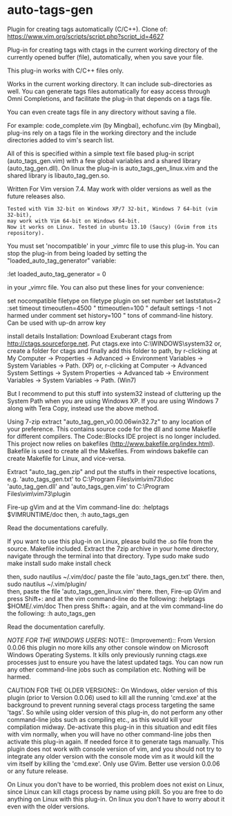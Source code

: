 # auto-tags-gen
Plugin for creating tags automatically (C/C++). Clone of: https://www.vim.org/scripts/script.php?script_id=4627

Plug-in for creating tags with ctags
in the current working directory of the currently opened
buffer (file), automatically, when you save your file.

This plug-in works with C/C++ files only.

Works in the current working directory. It can include
sub-directories as well. You can generate tags files automatically for easy access through Omni Completions,
and facilitate the plug-in that depends on a tags file.

You can even create tags file in any directory without
saving a file.

For example: code_complete.vim (by Mingbai),
             echofunc.vim (by Mingbai), plug-ins rely on a
             tags file in the working directory
             and the include directories added to vim's search list.

All of this is specified within a simple text file based plug-in script
(auto_tags_gen.vim) with a few global variables and
a shared library (auto_tag_gen.dll). On linux the plug-in is auto_tags_gen_linux.vim and the shared library is libauto_tag_gen.so.

Written For Vim version 7.4. May work with older
versions as well as the future releases also.

    Tested with Vim 32-bit on Windows XP/7 32-bit, Windows 7 64-bit (vim 32-bit),
    may work with Vim 64-bit on Windows 64-bit.
    Now it works on Linux. Tested in ubuntu 13.10 (Saucy) (Gvim from its repository).


You must set 'nocompatible' in your _vimrc file to use this plug-in. You can
stop the plug-in from being loaded by setting the
"loaded_auto_tag_generator" variable:

:let loaded_auto_tag_generator = 0

in your _vimrc file.
You can also put these lines for your convenience:

set nocompatible
filetype on
filetype plugin on
set number
set laststatus=2
:set timeout timeoutlen=4500 "   ttimeoutlen=100 "  default settings -1 not harmed under comment
set history=100 " tons of command-line history. Can be used with up-dn arrow key
 
install details
Installation:
Download Exuberant ctags from
http://ctags.sourceforge.net.
Put ctags.exe into C:\WINDOWS\system32
or, create a folder for ctags and finally add this folder to path, by
r-clicking at My Computer -> Properties -> Advanced -> Environment Variables
-> System Variables -> Path. (XP)
or,
r-clicking at Computer -> Advanced System Settings -> System Properties
-> Advanced tab -> Environment Variables
-> System Variables -> Path. (Win7)

But I recommend to put this stuff into system32 instead of cluttering up
the System Path when you are using Windows XP.
If you are using Windows 7 along with Tera Copy, instead use the above method.


Using 7-zip extract "auto_tag_gen_v0.00.06win32.7z" to any location of your preference.
This contains source code for the dll and some Makefile for different compilers.
The Code::Blocks IDE project is no longer included. This project now relies on bakefiles (http://www.bakefile.org/index.html).
Bakefile is used to create all the Makefiles. From windows bakefile can create Makefile for Linux, and vice-versa.

Extract "auto_tag_gen.zip" and put the stuffs in their respective locations, e.g. 'auto_tags_gen.txt' to C:\Program Files\vim\vim73\doc
'auto_tag_gen.dll' and 'auto_tags_gen.vim' to
C:\Program Files\vim\vim73\plugin

Fire-up gVim and at the Vim command-line do:
:helptags $VIMRUNTIME/doc
then,
:h auto_tags_gen

Read the documentations carefully.

If you want to use this plug-in on Linux, please
    build the .so file from the source. Makefile included.
    Extract the 7zip archive in your home directory, navigate through the terminal into that directory.
    Type
sudo make
sudo make install
sudo make install check

  then,
sudo nautilus ~/.vim/doc/
  paste the file 'auto_tags_gen.txt' there.
  then,
sudo nautilus ~/.vim/plugin/  
  then,
  paste the file 'auto_tags_gen_linux.vim' there.
  then,
  Fire-up GVim and press Shift+:
  and at the vim command-line do the following:
:helptags $HOME/.vim/doc
  Then press Shift+: again, and at the vim command-line do the following:
:h auto_tags_gen

Read the documentation carefully.



*NOTE FOR THE WINDOWS USERS:*
NOTE:: (Improvement):: From Version 0.0.06 this plugin no more kills any other
console window on Microsoft Windows Operating Systems. It kills only previously
running ctags.exe processes just to ensure you have the latest updated tags.
You can now run any other command-line jobs such as compilation etc.
Nothing will be harmed.

CAUTION FOR THE OLDER VERSIONS::
On Windows, older version of this plugin (prior to Version 0.0.06)
used to kill all the running 'cmd.exe' at the background
to prevent running several ctags process targeting the same 'tags'.
So while using older version of this plug-in, do not perform any other command-line jobs such as compiling etc.,
as this would kill your compilation midway. De-activate this plug-in in this situation and edit files with vim normally,
when you will have no other command-line jobs then activate this plug-in again. If needed force it to generate tags manually.
This plugin does not work with console version of vim,
and you should not try to integrate any older version with the console mode vim
as it would kill the vim itself by killing the 'cmd.exe'.
Only use GVim. Better use version 0.0.06 or any future release.

On Linux you don't have to be worried, this problem does not exist on Linux, since Linux can kill ctags process by name using pkill.
So you are free to do anything on Linux with this plug-in.
On linux you don't have to worry about it even with the older versions.
